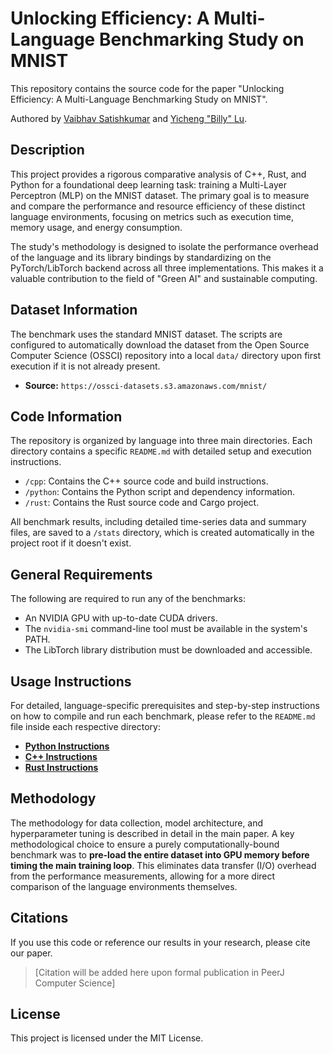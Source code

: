 # Unlocking Efficiency: A Multi-Language Benchmarking Study on MNIST

This repository contains the source code for the paper "Unlocking Efficiency: A Multi-Language Benchmarking Study on MNIST".

Authored by [Vaibhav Satishkumar](https://github.com/Visual-Studio-Coder) and [Yicheng "Billy" Lu](https://github.com/billylu24/).

## Description

This project provides a rigorous comparative analysis of C++, Rust, and Python for a foundational deep learning task: training a Multi-Layer Perceptron (MLP) on the MNIST dataset. The primary goal is to measure and compare the performance and resource efficiency of these distinct language environments, focusing on metrics such as execution time, memory usage, and energy consumption.

The study's methodology is designed to isolate the performance overhead of the language and its library bindings by standardizing on the PyTorch/LibTorch backend across all three implementations. This makes it a valuable contribution to the field of "Green AI" and sustainable computing.

## Dataset Information

The benchmark uses the standard MNIST dataset. The scripts are configured to automatically download the dataset from the Open Source Computer Science (OSSCI) repository into a local `data/` directory upon first execution if it is not already present.

-   **Source:** `https://ossci-datasets.s3.amazonaws.com/mnist/`

## Code Information

The repository is organized by language into three main directories. Each directory contains a specific `README.md` with detailed setup and execution instructions.

-   `/cpp`: Contains the C++ source code and build instructions.
-   `/python`: Contains the Python script and dependency information.
-   `/rust`: Contains the Rust source code and Cargo project.

All benchmark results, including detailed time-series data and summary files, are saved to a `/stats` directory, which is created automatically in the project root if it doesn't exist.

## General Requirements

The following are required to run any of the benchmarks:

-   An NVIDIA GPU with up-to-date CUDA drivers.
-   The `nvidia-smi` command-line tool must be available in the system's PATH.
-   The LibTorch library distribution must be downloaded and accessible.

## Usage Instructions

For detailed, language-specific prerequisites and step-by-step instructions on how to compile and run each benchmark, please refer to the `README.md` file inside each respective directory:

-   **[Python Instructions](python/README.md)**
-   **[C++ Instructions](cpp/README.md)**
-   **[Rust Instructions](rust/README.md)**

## Methodology

The methodology for data collection, model architecture, and hyperparameter tuning is described in detail in the main paper. A key methodological choice to ensure a purely computationally-bound benchmark was to **pre-load the entire dataset into GPU memory before timing the main training loop**. This eliminates data transfer (I/O) overhead from the performance measurements, allowing for a more direct comparison of the language environments themselves.

## Citations

If you use this code or reference our results in your research, please cite our paper.

> [Citation will be added here upon formal publication in PeerJ Computer Science]

## License

This project is licensed under the MIT License.
